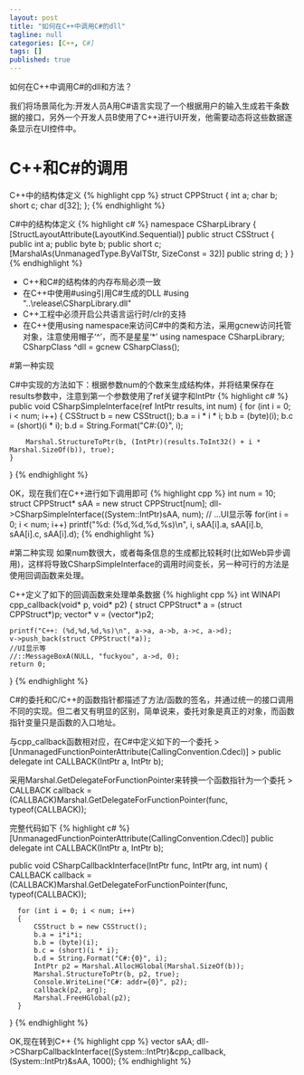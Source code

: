 ```yaml
---
layout: post
title: "如何在C++中调用C#的dll"
tagline: null
categories: [C++, C#]
tags: []
published: true
---
```


如何在C++中调用C#的dll和方法？

我们将场景简化为:开发人员A用C#语言实现了一个根据用户的输入生成若干条数据的接口，另外一个开发人员B使用了C++进行UI开发，他需要动态将这些数据逐条显示在UI控件中。

# C++和C#的调用

C++中的结构体定义
{% highlight cpp %} 
struct CPPStruct
{
	int a;
	char b;
	short c;
	char d[32];
};
{% endhighlight %}

C#中的结构体定义
{% highlight c# %} 
namespace CSharpLibrary
{
    [StructLayoutAttribute(LayoutKind.Sequential)]
    public struct CSStruct
    {
        public int a;
        public byte b;
        public short c;
        [MarshalAs(UnmanagedType.ByValTStr, SizeConst = 32)]
        public string d; 
    }
}
{% endhighlight %} 

* C++和C#的结构体的内存布局必须一致
* 在C++中使用#using引用C#生成的DLL
    #using "..\release\CSharpLibrary.dll" 
* C++工程中必须开启公共语言运行时/clr的支持
* 在C++使用using namespace来访问C#中的类和方法，采用gcnew访问托管对象，注意使用帽子‘^’，而不是星星‘*’
    using namespace CSharpLibrary; 
    CSharpClass ^dll = gcnew CSharpClass(); 

#第一种实现

C#中实现的方法如下：根据参数num的个数来生成结构体，并将结果保存在results参数中，注意到第一个参数使用了ref关键字和IntPtr
{% highlight c# %} 
public void CSharpSimpleInterface(ref IntPtr results, int num)
{
    for (int i = 0; i < num; i++)
    {
        CSStruct b = new CSStruct();
        b.a = i * i * i;
        b.b = (byte)(i);
        b.c = (short)(i * i);
        b.d = String.Format("C#:{0}", i);

        Marshal.StructureToPtr(b, (IntPtr)(results.ToInt32() + i * Marshal.SizeOf(b)), true);
    }
}
{% endhighlight %} 
    

OK，现在我们在C++进行如下调用即可
{% highlight cpp %} 
int num = 10;
struct CPPStruct* sAA = new struct CPPStruct[num];
dll->CSharpSimpleInterface((System::IntPtr)sAA, num);
//
...UI显示等
for(int i = 0; i < num; i++)
	printf("%d: (%d,%d,%d,%s)\n", i, sAA[i].a, sAA[i].b, sAA[i].c, sAA[i].d);
{% endhighlight %}
		
#第二种实现
如果num数很大，或者每条信息的生成都比较耗时(比如Web异步调用)，这样将导致CSharpSimpleInterface的调用时间变长，另一种可行的方法是使用回调函数来处理。

C++定义了如下的回调函数来处理单条数据
{% highlight cpp %} 
int WINAPI cpp_callback(void* p, void* p2)
{
	struct CPPStruct* a = (struct CPPStruct*)p;
	vector<CPPStruct>* v = (vector<CPPStruct>*)p2;

	printf("C++: (%d,%d,%d,%s)\n", a->a, a->b, a->c, a->d);
	v->push_back(struct CPPStruct(*a));
	//UI显示等
	//::MessageBoxA(NULL, "fuckyou", a->d, 0);
	return 0;
}
{% endhighlight %}

C#的委托和C/C++的函数指针都描述了方法/函数的签名，并通过统一的接口调用不同的实现。但二者又有明显的区别，简单说来，委托对象是真正的对象，而函数指针变量只是函数的入口地址。

与cpp_callback函数相对应，在C#中定义如下的一个委托
    > [UnmanagedFunctionPointerAttribute(CallingConvention.Cdecl)]
    > public delegate int CALLBACK(IntPtr a, IntPtr b);
  
采用Marshal.GetDelegateForFunctionPointer来转换一个函数指针为一个委托
    > CALLBACK callback = (CALLBACK)Marshal.GetDelegateForFunctionPointer(func, typeof(CALLBACK));
 
完整代码如下
{% highlight c# %} 
  [UnmanagedFunctionPointerAttribute(CallingConvention.Cdecl)]
  public delegate int CALLBACK(IntPtr a, IntPtr b);

  public void CSharpCallbackInterface(IntPtr func, IntPtr arg, int num)
  {
      CALLBACK callback = (CALLBACK)Marshal.GetDelegateForFunctionPointer(func, typeof(CALLBACK));
      
      for (int i = 0; i < num; i++)
      {
          CSStruct b = new CSStruct();
          b.a = i*i*i;
          b.b = (byte)(i);
          b.c = (short)(i * i);
          b.d = String.Format("C#:{0}", i);
          IntPtr p2 = Marshal.AllocHGlobal(Marshal.SizeOf(b));
          Marshal.StructureToPtr(b, p2, true);
          Console.WriteLine("C#: addr={0}", p2);
          callback(p2, arg);
          Marshal.FreeHGlobal(p2);
      } 
  }
{% endhighlight %} 
 
  OK,现在转到C++
  {% highlight cpp %} 
  vector<struct CPPStruct> sAA;
  dll->CSharpCallbackInterface((System::IntPtr)&cpp_callback, (System::IntPtr)&sAA, 1000);
  {% endhighlight %}

